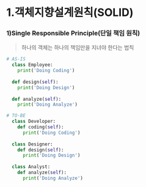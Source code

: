 1.객체지향설계원칙(SOLID)
=======================
### 1)Single Responsible Principle(단일 책임 원칙)
> 하나의 객체는 하나의 책임만을 지녀야 한다는 법칙
```python
# AS-IS
  class Employee:
    print('Doing Coding')
  
  def design(self):
    print('Doing Design')
  
  def analyze(self):
    print('Doing Analyze')

# TO-BE
  class Developer:
    def coding(self):
      print('Doing Coding')
  
  class Designer:
    def design(self):
      print('Doing Design')
  
  class Analyst:
    def analyze(self):
      print('Doing Analyze')
```
